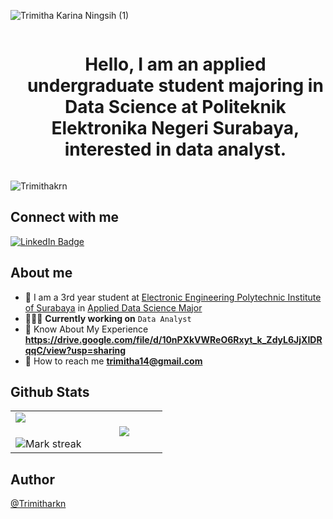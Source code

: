 ![Trimitha Karina Ningsih (1)](https://github.com/Trimithakrn/Trimithakrn/assets/117138547/9d51201b-4ba8-4434-890b-6addc83e052f)

<!--h1 without bottom border-->
<div id="user-content-toc">
  <ul align="center">
    <summary><h1 style="display: inline-block">Hello, I am an applied undergraduate student majoring in Data Science at Politeknik Elektronika Negeri Surabaya, interested in data analyst. </h1></summary>
  </ul>
</div>
<p align="left"> <img src="https://komarev.com/ghpvc/?username=Trimithakrn&label=Profile%20views&color=0e75b6&style=flat" alt="Trimithakrn" /> </p>

## Connect with me
<div id="badges">
  <a href="https://www.linkedin.com/in/trimitha-karina-ningsih-07a883259/">
    <img src="https://img.shields.io/badge/LinkedIn-blue?style=for-the-badge&logo=linkedin&logoColor=white" alt="LinkedIn Badge"/>
  </a>
<br>
<!--About Me-->
  
## About me

- 🏫 I am a 3rd year student at [Electronic Engineering Polytechnic Institute of Surabaya](https://pens.ac.id) in [Applied Data Science Major](https://sainsdata.pens.ac.id)
- 👩🏻‍💻 **Currently working on** `Data Analyst`
- 📑 Know About My Experience **https://drive.google.com/file/d/10nPXkVWReO6Rxyt_k_ZdyL6JjXIDRqqC/view?usp=sharing**
- 📧 How to reach me **trimitha14@gmail.com**

## Github Stats
<!--- stats & Trophy (start) -->
<p align="center">
  <!--- stats (start) -->
<table align="center">
<tr border="none">
<td width="50%" align="center">
  <img  align="left"  src="https://github-readme-stats.vercel.app/api?username=Trimithakrn&theme=light&show_icons=true&count_private=true" />
  <br></br>
  <img  title="🔥 Get streak stats for your profile at git.io/streak-stats" alt="Mark streak" src="https://github-readme-streak-stats.herokuapp.com/?user=Trimithakrn&theme=light&hide_border=false" /> 
</td>

<td width="50%" align="center">

  <img  align="center"  src="https://github-readme-stats.anuraghazra1.vercel.app/api/top-langs/?username=Trimithakrn&theme=light&hide_border=false&no-bg=true&no-frame=true&langs_count=7"/>

  </td>
</tr>
</table>
<!--- stats (end) -->

## Author
[@Trimitharkn](https://www.github.com/Trimithakrn)
